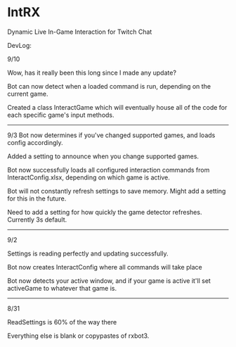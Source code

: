 # IntRX
Dynamic Live In-Game Interaction for Twitch Chat

DevLog:

9/10

Wow, has it really been this long since I made any update?

Bot can now detect when a loaded command is run, depending on the current game.

Created a class InteractGame which will eventually house all of the code for each specific game's input methods.

------------
9/3
Bot now determines if you've changed supported games, and loads config accordingly.

Added a setting to announce when you change supported games.

Bot now successfully loads all configured interaction commands from InteractConfig.xlsx, depending on which game is active.

Bot will not constantly refresh settings to save memory. Might add a setting for this in the future.

Need to add a setting for how quickly the game detector refreshes. Currently 3s default.

------------
9/2

Settings is reading perfectly and updating successfully.

Bot now creates InteractConfig where all commands will take place

Bot now detects your active window, and if your game is active it'll set activeGame to whatever that game is.

------------
8/31

ReadSettings is 60% of the way there

Everything else is blank or copypastes of rxbot3.
